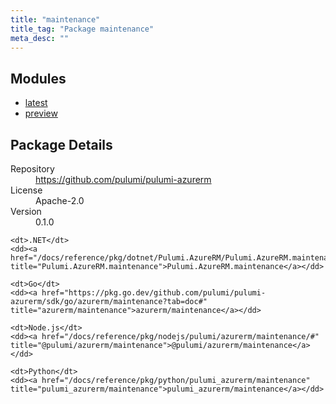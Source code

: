 ```yaml
---
title: "maintenance"
title_tag: "Package maintenance"
meta_desc: ""
---
```


<!-- WARNING: this file was generated by Pulumi Docs Generator. -->
<!-- Do not edit by hand unless you're certain you know what you are doing! -->



<h2 id="modules">Modules</h2>
<ul class="api">
    <li><a href="latest/" title="latest"><span class="symbol module"></span>latest</a></li>
    <li><a href="preview/" title="preview"><span class="symbol module"></span>preview</a></li>
</ul>

<h2 id="package-details">Package Details</h2>
<dl class="package-details">
	<dt>Repository</dt>
	<dd><a href="https://github.com/pulumi/pulumi-azurerm">https://github.com/pulumi/pulumi-azurerm</a></dd>
	<dt>License</dt>
	<dd>Apache-2.0</dd>
	<dt>Version</dt>
	<dd>0.1.0</dd>
</dl>



<dl class="tabular">

    <dt>.NET</dt>
    <dd><a href="/docs/reference/pkg/dotnet/Pulumi.AzureRM/Pulumi.AzureRM.maintenance.html" title="Pulumi.AzureRM.maintenance">Pulumi.AzureRM.maintenance</a></dd>

    <dt>Go</dt>
    <dd><a href="https://pkg.go.dev/github.com/pulumi/pulumi-azurerm/sdk/go/azurerm/maintenance?tab=doc#" title="azurerm/maintenance">azurerm/maintenance</a></dd>

    <dt>Node.js</dt>
    <dd><a href="/docs/reference/pkg/nodejs/pulumi/azurerm/maintenance/#" title="@pulumi/azurerm/maintenance">@pulumi/azurerm/maintenance</a></dd>

    <dt>Python</dt>
    <dd><a href="/docs/reference/pkg/python/pulumi_azurerm/maintenance" title="pulumi_azurerm/maintenance">pulumi_azurerm/maintenance</a></dd>

</dl>

